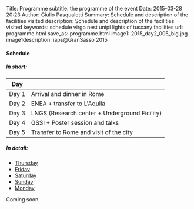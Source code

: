 Title: Programme
subtitle: the programme of the event
Date: 2015-03-28 20:23
Author: Giulio Pasqualetti
Summary: Schedule and description of the facilities visited
description: Schedule and description of the facilities visited
keywords: schedule virgo nest unipi lights of tuscany facilities
url: programme.html
save_as: programme.html
image1: 2015_day2_005_big.jpg
image1description: iaps@GranSasso 2015

<!-- buttonfile: LoTprogramme.pdf -->
<!-- buttondescription: PDF programme -->

<div class="section">
  <div class="row">
    <div class="col s12">
      <h4>Schedule</h4>  
      <div class="row">
	<div class="col s12">
	  <h5>In short:</h5>
	  <table>
	    <thread>
	      <tr>
		<th data-field="time">Day</th>
		<th data-field="what"></th>
	      </tr>
	    </thread>
	    <tbody>
	      <tr>
		<td>Day 1</td>
		<td>Arrival and dinner in Rome</td>
	      </tr>
	      <tr>
		<td>Day 2</td>
		<td>ENEA + transfer to L'Aquila</td>
	      </tr>
	      <tr>
		<td>Day 3</td>
		<td>LNGS (Research center + Underground Ficility)</td>
	      </tr>
	      <tr>
		<td>Day 4</td>
		<td>GSSI + Poster session and talks</td>
	      </tr>
	      <tr>
		<td>Day 5</td>
		<td>Transfer to Rome and visit of the city</td>
	      </tr>
	    </tbody>
	   </table>
	</div>
      </div>
      <div class="row">
	<div class="col s12">
	  <h5>In detail:</h5>
	  <ul class="tabs">
            <li class="tab col m3 s12"><a class="purple-text text-darken-2" href="#thursday">Thursday</a></li>
            <li class="tab col m3 s12"><a class="purple-text text-darken-2" href="#friday">Friday</a></li>
            <li class="tab col m3 s12"><a class="purple-text text-darken-2" href="#saturday">Saturday</a></li>
            <li class="tab col m3 s12"><a class="purple-text text-darken-2" href="#sunday">Sunday</a></li>
	    <li class="tab col m3 s12"><a class="purple-text text-darken-2" href="#monday">Monday</a></li>
	    <div class="indicator purple darken-2" style="z-index:1"></div>
	  </ul>
	</div>
	<!-- <div id="thursday" class="col s12">  -->
	<!--   <br> -->
	<!--   <h5>Thursday 17/12</h5> -->
	<!--   <table> -->
	<!--     <thread> -->
	<!--       <tr> -->
	<!-- 	<th data-field="time">Hour</th> -->
	<!-- 	<th data-field="what"></th> -->
	<!--       </tr> -->
	<!--     </thread> -->
	<!--     <tbody> -->
	<!--       <tr> -->
	<!-- 	<td>11:00</td> -->
	<!-- 	<td>Arrival at Hotel Moderno</td> -->
	<!--       </tr> -->
	<!--       <tr> -->
	<!-- 	<td>14:30</td> -->
	<!-- 	<td>Opening - Aula Vitali</td> -->
	<!--       </tr> -->
	<!--       <tr> -->
	<!-- 	<td>15:15</td> -->
	<!-- 	<td>AISF Presentation</td> -->
	<!--       </tr> -->
	<!--       <tr> -->
	<!-- 	<td>15:30</td> -->
	<!-- 	<td>IAPS Presentation</td> -->
	<!--       </tr> -->
	<!--       <tr> -->
	<!-- 	<td>15:45</td> -->
	<!-- 	<td>Photonics and the Power of Light</td> -->
	<!--       </tr> -->
	<!--       <tr> -->
	<!-- 	<td>16:00</td> -->
	<!-- 	<td>Break</td> -->
	<!--       </tr> -->
	<!--       <tr> -->
	<!-- 	<td>16:10</td> -->
	<!-- 	<td>Dr. Serena Gianfaldoni</td> -->
	<!--       </tr> -->
	<!--       <tr> -->
	<!-- 	<td>16:30</td> -->
	<!-- 	<td>Prof. Oliver Morsch</td> -->
	<!--       </tr> -->
	<!--       <tr> -->
	<!-- 	<td>16:50</td> -->
	<!-- 	<td>Prof. Massimo Inguscio</td> -->
	<!--       </tr> -->
	<!--       <tr> -->
	<!-- 	<td>17:10</td> -->
	<!-- 	<td>Break</td> -->
	<!--       </tr> -->
	<!--       <tr> -->
	<!-- 	<td>17:20</td> -->
	<!-- 	<td>Prof. Andrea Macchi</td> -->
	<!--       </tr> -->
	<!--       <tr> -->
	<!-- 	<td>17:40</td> -->
	<!-- 	<td>Mr. Jose M. González Castro</td> -->
	<!--       </tr> -->
	<!--       <tr> -->
	<!-- 	<td>18:00</td> -->
	<!-- 	<td>Round Table</td> -->
	<!--       </tr> -->
	<!--       <tr> -->
	<!-- 	<td>18:45</td> -->
	<!-- 	<td>Apericena</td> -->
	<!--       </tr> -->
	<!--       <tr> -->
	<!-- 	<td>20:00</td> -->
	<!-- 	<td>Pisa By Night</td> -->
	<!--       </tr> -->
	<!--     </tbody> -->
	<!--   </table> -->
	<!-- </div> -->
	<!-- <div id="friday" class="col s12"> -->
	<!--   <br> -->
	<!--   <h5>Friday 18/12</h5> -->
	<!--   <table> -->
	<!--     <thread> -->
	<!--       <tr> -->
	<!-- 	<th data-field="time">Hour</th> -->
	<!-- 	<th data-field="what"></th> -->
	<!--       </tr> -->
	<!--     </thread> -->
	<!--     <tbody> -->
	<!--       <tr> -->
	<!-- 	<td>8:00</td> -->
	<!-- 	<td>Leave the Hotel</td> -->
	<!--       </tr> -->
	<!--       <tr> -->
	<!-- 	<td>8:15</td> -->
	<!-- 	<td>Bus</td> -->
	<!--       </tr> -->
	<!--       <tr> -->
	<!-- 	<td>9:30</td> -->
	<!-- 	<td>LENS Presentation</td> -->
	<!--       </tr> -->
	<!--       <tr> -->
	<!-- 	<td>10:30</td> -->
	<!-- 	<td>LENS Facilities</td> -->
	<!--       </tr> -->
	<!--       <tr> -->
	<!-- 	<td>12:30</td> -->
	<!-- 	<td>Lunch</td> -->
	<!--       </tr> -->
	<!--       <tr> -->
	<!-- 	<td>14:00</td> -->
	<!-- 	<td>Lens Facilities</td> -->
	<!--       </tr> -->
	<!--       <tr> -->
	<!-- 	<td>16:30</td> -->
	<!-- 	<td>Bus</td> -->
	<!--       </tr> -->
	<!--       <tr> -->
	<!-- 	<td>17:45</td> -->
	<!-- 	<td>Arrival at the Hotel</td> -->
	<!--       </tr> -->
	<!--       <tr> -->
	<!-- 	<td>19:30</td> -->
	<!-- 	<td>Dinner</td> -->
	<!--       </tr> -->
	<!--     </tbody> -->
	<!--   </table> -->
	<!-- </div> -->
	<!-- <div id="saturday" class="col s12"> -->
	<!--   <br> -->
	<!--   <h5>Saturday 19/12</h5> -->
	<!--   <table> -->
	<!--     <thread> -->
	<!--       <tr> -->
	<!-- 	<th data-field="time">Hour</th> -->
	<!-- 	<th data-field="what"></th> -->
	<!--       </tr> -->
	<!--     </thread> -->
	<!--     <tbody> -->
	<!--       <tr> -->
	<!-- 	<td>9:00</td> -->
	<!-- 	<td>unipi Physics Department</td> -->
	<!--       </tr> -->
	<!--       <tr> -->
	<!-- 	<td>11:30</td> -->
	<!-- 	<td>Talk by Prof. Di Lieto</td> -->
	<!--       </tr> -->
	<!--       <tr> -->
	<!-- 	<td>12:30</td> -->
	<!-- 	<td>Lunch</td> -->
	<!--       </tr> -->
	<!--       <tr> -->
	<!-- 	<td>14:00</td> -->
	<!-- 	<td>Bus to VIRGO (from the airport)</td> -->
	<!--       </tr> -->
	<!--       <tr> -->
	<!-- 	<td>14:30</td> -->
	<!-- 	<td>VIRGO - Talk by Prof. Cella</td> -->
	<!--       </tr> -->
	<!--       <tr> -->
	<!-- 	<td>15:30</td> -->
	<!-- 	<td>VIRGO</td> -->
	<!--       </tr> -->
	<!--       <tr> -->
	<!-- 	<td>18:30</td> -->
	<!-- 	<td>Bus back to Pisa</td> -->
	<!--       </tr> -->
	<!--       <tr> -->
	<!-- 	<td>19:00</td> -->
	<!-- 	<td>Arrival at the Hotel</td> -->
	<!--       </tr> -->
	<!--       <tr> -->
	<!-- 	<td>19:30</td> -->
	<!-- 	<td>Dinner</td> -->
	<!--       </tr> -->
	<!--     </tbody> -->
	<!--   </table> -->
	<!-- </div> -->
	<!-- <div id="sunday" class="col s12"> -->
	<!--   <br> -->
	<!--   <h5>Sunday 20/12</h5> -->
	<!--   <table> -->
	<!--     <thread> -->
	<!--       <tr> -->
	<!-- 	<th data-field="time">Hour</th> -->
	<!-- 	<th data-field="what"></th> -->
	<!--       </tr> -->
	<!--     </thread> -->
	<!--     <tbody> -->
	<!--       <tr> -->
	<!-- 	<td>8:15</td> -->
	<!-- 	<td>Train to Florence</td> -->
	<!--       </tr> -->
	<!--       <tr> -->
	<!-- 	<td>10:00</td> -->
	<!-- 	<td>Visit of the Uffizi Gallery</td> -->
	<!--       </tr> -->
	<!--       <tr> -->
	<!-- 	<td>TBD</td> -->
	<!-- 	<td>Return to Pisa</td> -->
	<!--       </tr> -->
	<!--     </tbody> -->
	<!--   </table> -->
	<!-- </div> -->
	<!-- <div id="monday" class="col s12"> -->
	<!--   <br> -->
	<!--   <h5>Monday 21/12</h5> -->
	<!--   <table> -->
	<!--     <thread> -->
	<!--       <tr> -->
	<!-- 	<th data-field="time">Hour</th> -->
	<!-- 	<th data-field="what"></th> -->
	<!--       </tr> -->
	<!--     </thread> -->
	<!--     <tbody> -->
	<!--       <tr> -->
	<!-- 	<td>9:00</td> -->
	<!-- 	<td>NEST-SNS or TeCIP-SSSUP</td> -->
	<!--       </tr> -->
	<!--       <tr> -->
	<!-- 	<td>12:30</td> -->
	<!-- 	<td>Lunch</td> -->
	<!--       </tr> -->
	<!--       <tr> -->
	<!-- 	<td>14:30</td> -->
	<!-- 	<td>End of the Event</td> -->
	<!--       </tr> -->
	<!--     </tbody> -->
	<!--   </table> -->
	<!-- </div> -->
      </div>
      <p>Coming soon</p>
      <!-- <p>Last update: 13/12/15. The program may be subject to change.</p> -->
    </div>
  </div>
</div>
	
<!-- <table> -->
<!--   <thead> -->
<!-- 	  <tr> -->
<!-- 	    <th data-field="time">Hour</th> -->
<!-- 	    <th data-field="thursday">Thursday 17/12</th> -->
<!--       <th data-field="friday">Friday 18/12</th> -->
<!-- 	    <th data-field="saturday">Saturday 19/12</th> -->
<!-- 	    <th data-field="sunday">Sunday 20/12</th> -->
<!--       <th data-field="monday">Monday 21/12</th> -->
<!-- 	  </tr> -->
<!--   </thead> -->

<!--         <tbody> -->
<!-- 	  <tr> -->
<!-- 	    <td>9:00</td> -->
<!-- 	    <td></td> -->
<!-- 	    <td>LENS</td> -->
<!-- 	    <td>unipi Physics Facilities</td> -->
<!-- 	    <td>Tourism in Florence</td> -->
<!-- 	    <td>NEST-SNS or TeCIP-SSSUP</td> -->
<!-- 	  </tr>	  <tr> -->
<!-- 	    <td>11:30</td> -->
<!-- 	    <td></td> -->
<!-- 	    <td></td> -->
<!-- 	    <td>Guest lectures</td> -->
<!-- 	    <td></td> -->
<!-- 	    <td></td> -->
<!-- 	  </tr>	  <tr> -->
<!-- 	    <td>13:00</td> -->
<!-- 	    <td></td> -->
<!-- 	    <td></td> -->
<!-- 	    <td>Lunch</td> -->
<!-- 	    <td></td> -->
<!-- 	    <td>Lunch</td> -->
<!-- 	  </tr>	  <tr> -->
<!-- 	    <td>14:00</td> -->
<!-- 	    <td></td> -->
<!-- 	    <td></td> -->
<!-- 	    <td>VIRGO</td> -->
<!-- 	    <td></td> -->
<!-- 	    <td>Departure</td> -->
<!-- 	  </tr>	  <tr> -->
<!-- 	    <td>15:00</td> -->
<!-- 	    <td>Opening Ceremony</td> -->
<!-- 	    <td></td> -->
<!-- 	    <td></td> -->
<!-- 	    <td></td> -->
<!-- 	    <td></td> -->
<!-- 	  </tr>	  <tr> -->
<!-- 	    <td>17:00</td> -->
<!-- 	    <td>EPS Light Talk</td> -->
<!-- 	    <td></td> -->
<!-- 	    <td></td> -->
<!-- 	    <td></td> -->
<!-- 	    <td></td> -->
<!-- 	  </tr>	  <tr> -->
<!-- 	    <td>20:00</td> -->
<!-- 	    <td>Dinner</td> -->
<!-- 	    <td>Dinner</td> -->
<!-- 	    <td>Dinner</td> -->
<!-- 	    <td>Dinner in Florence</td> -->
<!-- 	    <td></td> -->
<!-- 	  </tr>	  <tr> -->
<!-- 	    <td>21:00</td> -->
<!-- 	    <td>Nightly visit of Pisa</td> -->
<!-- 	    <td>Free evening</td> -->
<!-- 	    <td></td> -->
<!-- 	    <td></td> -->
<!-- 	    <td></td> -->
<!-- 	  </tr> -->
<!--         </tbody> -->
<!--       </table><br> -->
<!--       <p>Last update: September, 23th. The program may be subject to change.</p> -->
<!--     </div> -->
<!--   </div> -->
<!-- </div> -->


